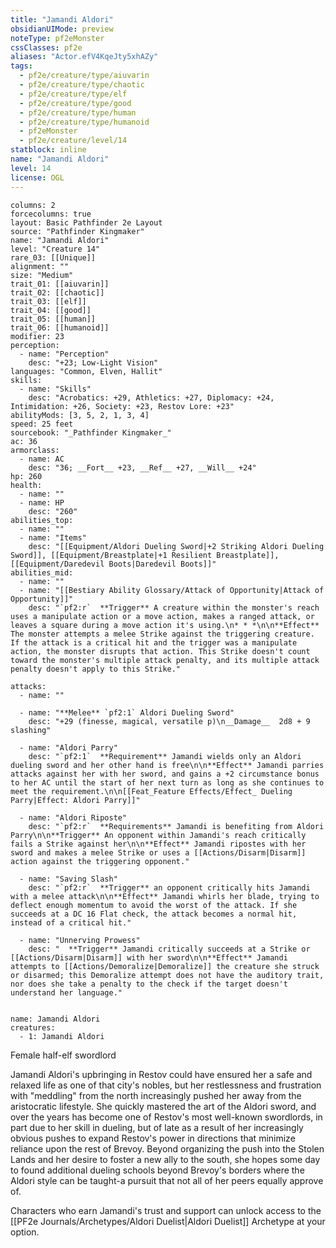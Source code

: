 ```yaml
---
title: "Jamandi Aldori"
obsidianUIMode: preview
noteType: pf2eMonster
cssClasses: pf2e
aliases: "Actor.efV4KqeJty5xhAZy" 
tags:
  - pf2e/creature/type/aiuvarin
  - pf2e/creature/type/chaotic
  - pf2e/creature/type/elf
  - pf2e/creature/type/good
  - pf2e/creature/type/human
  - pf2e/creature/type/humanoid
  - pf2eMonster
  - pf2e/creature/level/14
statblock: inline
name: "Jamandi Aldori"
level: 14
license: OGL
---
```


```statblock
columns: 2
forcecolumns: true
layout: Basic Pathfinder 2e Layout
source: "Pathfinder Kingmaker"
name: "Jamandi Aldori"
level: "Creature 14"
rare_03: [[Unique]]
alignment: ""
size: "Medium"
trait_01: [[aiuvarin]]
trait_02: [[chaotic]]
trait_03: [[elf]]
trait_04: [[good]]
trait_05: [[human]]
trait_06: [[humanoid]]
modifier: 23
perception:
  - name: "Perception"
    desc: "+23; Low-Light Vision"
languages: "Common, Elven, Hallit"
skills:
  - name: "Skills"
    desc: "Acrobatics: +29, Athletics: +27, Diplomacy: +24, Intimidation: +26, Society: +23, Restov Lore: +23"
abilityMods: [3, 5, 2, 1, 3, 4]
speed: 25 feet
sourcebook: "_Pathfinder Kingmaker_"
ac: 36
armorclass:
  - name: AC
    desc: "36; __Fort__ +23, __Ref__ +27, __Will__ +24"
hp: 260
health:
  - name: ""
  - name: HP
    desc: "260"
abilities_top:
  - name: ""
  - name: "Items"
    desc: "[[Equipment/Aldori Dueling Sword|+2 Striking Aldori Dueling Sword]], [[Equipment/Breastplate|+1 Resilient Breastplate]], [[Equipment/Daredevil Boots|Daredevil Boots]]"
abilities_mid:
  - name: ""
  - name: "[[Bestiary Ability Glossary/Attack of Opportunity|Attack of Opportunity]]"
    desc: "`pf2:r`  **Trigger** A creature within the monster's reach uses a manipulate action or a move action, makes a ranged attack, or leaves a square during a move action it's using.\n* * *\n\n**Effect** The monster attempts a melee Strike against the triggering creature. If the attack is a critical hit and the trigger was a manipulate action, the monster disrupts that action. This Strike doesn't count toward the monster's multiple attack penalty, and its multiple attack penalty doesn't apply to this Strike."

attacks:
  - name: ""

  - name: "**Melee** `pf2:1` Aldori Dueling Sword"
    desc: "+29 (finesse, magical, versatile p)\n__Damage__  2d8 + 9 slashing"

  - name: "Aldori Parry"
    desc: "`pf2:1`  **Requirement** Jamandi wields only an Aldori dueling sword and her other hand is free\n\n**Effect** Jamandi parries attacks against her with her sword, and gains a +2 circumstance bonus to her AC until the start of her next turn as long as she continues to meet the requirement.\n\n[[Feat_Feature Effects/Effect_ Dueling Parry|Effect: Aldori Parry]]"

  - name: "Aldori Riposte"
    desc: "`pf2:r`  **Requirements** Jamandi is benefiting from Aldori Parry\n\n**Trigger** An opponent within Jamandi's reach critically fails a Strike against her\n\n**Effect** Jamandi ripostes with her sword and makes a melee Strike or uses a [[Actions/Disarm|Disarm]] action against the triggering opponent."

  - name: "Saving Slash"
    desc: "`pf2:r`  **Trigger** an opponent critically hits Jamandi with a melee attack\n\n**Effect** Jamandi whirls her blade, trying to deflect enough momentum to avoid the worst of the attack. If she succeeds at a DC 16 Flat check, the attack becomes a normal hit, instead of a critical hit."

  - name: "Unnerving Prowess"
    desc: "  **Trigger** Jamandi critically succeeds at a Strike or [[Actions/Disarm|Disarm]] with her sword\n\n**Effect** Jamandi attempts to [[Actions/Demoralize|Demoralize]] the creature she struck or disarmed; this Demoralize attempt does not have the auditory trait, nor does she take a penalty to the check if the target doesn't understand her language."
 
```

```encounter-table
name: Jamandi Aldori
creatures:
  - 1: Jamandi Aldori
```


Female half-elf swordlord

Jamandi Aldori's upbringing in Restov could have ensured her a safe and relaxed life as one of that city's nobles, but her restlessness and frustration with "meddling" from the north increasingly pushed her away from the aristocratic lifestyle. She quickly mastered the art of the Aldori sword, and over the years has become one of Restov's most well-known swordlords, in part due to her skill in dueling, but of late as a result of her increasingly obvious pushes to expand Restov's power in directions that minimize reliance upon the rest of Brevoy. Beyond organizing the push into the Stolen Lands and her desire to foster a new ally to the south, she hopes some day to found additional dueling schools beyond Brevoy's borders where the Aldori style can be taught-a pursuit that not all of her peers equally approve of.

Characters who earn Jamandi's trust and support can unlock access to the [[PF2e Journals/Archetypes/Aldori Duelist|Aldori Duelist]] Archetype at your option.
